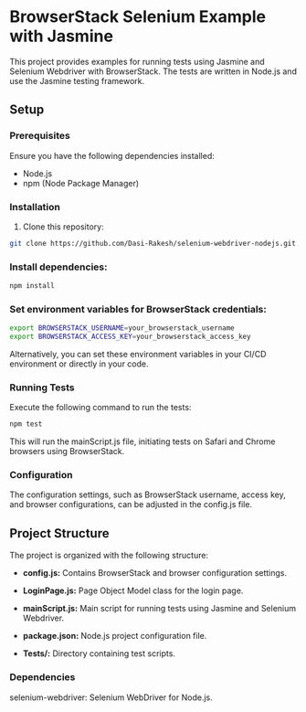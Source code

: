 # BrowserStack Selenium Example with Jasmine

This project provides examples for running tests using Jasmine and Selenium Webdriver with BrowserStack. The tests are written in Node.js and use the Jasmine testing framework.

## Setup

### Prerequisites

Ensure you have the following dependencies installed:

- Node.js
- npm (Node Package Manager)

### Installation

1. Clone this repository:

```bash
git clone https://github.com/Dasi-Rakesh/selenium-webdriver-nodejs.git
```

### Install dependencies:
 ```bash
npm install
```

### Set environment variables for BrowserStack credentials:

```bash
export BROWSERSTACK_USERNAME=your_browserstack_username
export BROWSERSTACK_ACCESS_KEY=your_browserstack_access_key
```
Alternatively, you can set these environment variables in your CI/CD environment or directly in your code.

### Running Tests
Execute the following command to run the tests:

```bash
npm test
```

This will run the mainScript.js file, initiating tests on Safari and Chrome browsers using BrowserStack.

### Configuration
The configuration settings, such as BrowserStack username, access key, and browser configurations, can be adjusted in the config.js file.

## Project Structure

The project is organized with the following structure:

- **config.js:** Contains BrowserStack and browser configuration settings.

- **LoginPage.js:** Page Object Model class for the login page.

- **mainScript.js:** Main script for running tests using Jasmine and Selenium Webdriver.

- **package.json:** Node.js project configuration file.

- **Tests/:** Directory containing test scripts.


### Dependencies

selenium-webdriver: Selenium WebDriver for Node.js.